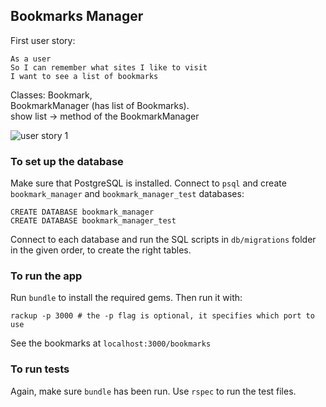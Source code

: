 ## Bookmarks Manager

First user story:
```
As a user
So I can remember what sites I like to visit
I want to see a list of bookmarks
```
Classes:
Bookmark,  
BookmarkManager (has list of Bookmarks).  
show list -> method of the BookmarkManager

![user story 1](user_story_1.png)

### To set up the database

Make sure that PostgreSQL is installed. Connect to `psql` and create `bookmark_manager` and `bookmark_manager_test` databases:
```
CREATE DATABASE bookmark_manager
CREATE DATABASE bookmark_manager_test
```
Connect to each database and run the SQL scripts in `db/migrations` folder in the given order, to create the right tables.

### To run the app
Run `bundle` to install the required gems. Then run it with:
```
rackup -p 3000 # the -p flag is optional, it specifies which port to use
```
See the bookmarks at `localhost:3000/bookmarks`

### To run tests
Again, make sure `bundle` has been run. Use `rspec` to run the test files.
